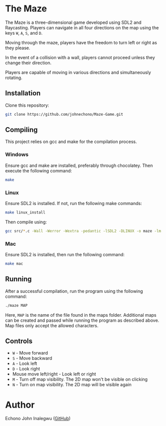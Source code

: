 # The Maze

The Maze is a three-dimensional game developed using SDL2 and Raycasting. Players can navigate in all four directions on the map using the keys `W`, `A`, `S`, and `D`.

Moving through the maze, players have the freedom to turn left or right as they please.

In the event of a collision with a wall, players cannot proceed unless they change their direction.

Players are capable of moving in various directions and simultaneously rotating.

## Installation

Clone this repository:
```bash
git clone https://github.com/johnechono/Maze-Game.git
```

## Compiling

This project relies on gcc and make for the compilation process.

### Windows

Ensure gcc and make are installed, preferably through chocolatey. Then execute the following command:
```bash 
make
```

### Linux

Ensure SDL2 is installed. If not, run the following make commands: 
```bash
make linux_install
```
Then compile using:
```bash
gcc src/*.c -Wall -Werror -Wextra -pedantic -lSDL2 -DLINUX -o maze -lm
```

### Mac

Ensure SDL2 is installed, then run the following command:
```bash
make mac
```

## Running

After a successful compilation, run the program using the following command:
```bash
./maze MAP
```
Here, `MAP` is the name of the file found in the maps folder. Additional maps can be created and passed while running the program as described above. Map files only accept the allowed characters.

## Controls

- `W` - Move forward
- `S` - Move backward
- `A` - Look left
- `D` - Look right
- Mouse move left/right - Look left or right
- `M` - Turn off map visibility. The 2D map won't be visible on clicking
- `N` - Turn on map visibility. The 2D map will be visible again

# Author

Echono John Inalegwu ([GitHub](https://github.com/johnechono))

